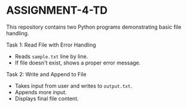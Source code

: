 # ASSIGNMENT-4-TD
This repository contains two Python programs demonstrating basic file handling.

Task 1: Read File with Error Handling

- Reads `sample.txt` line by line.
- If file doesn't exist, shows a proper error message.

Task 2: Write and Append to File

- Takes input from user and writes to `output.txt`.
- Appends more input.
- Displays final file content.
